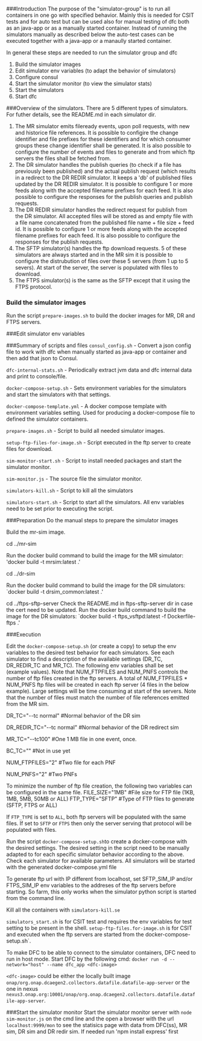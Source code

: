 ###Introduction
The purpose of the "simulator-group" is to run all containers in one go with specified behavior.
Mainly this is needed for CSIT tests and for auto test but can be used also for manual testing of dfc both as an java-app
or as a manually started container. Instead of running the simulators manually as described below the auto-test cases
can be executed together with a java-app or a manaully started container.

In general these steps are needed to run the simulator group and dfc

1. Build the simulator images
2. Edit simulator env variables (to adapt the behavior of simulators)
3. Configure consul
4. Start the simulator monitor (to view the simulator stats)
5. Start the simulators
6. Start dfc

###Overview of the simulators.
There are 5 different types of simulators. For futher details, see the README.md in each simulator dir.

1. The MR simulator emits fileready events, upon poll requests, with new and historice file references.
It is possible to configire the change identifier and file prefixes for these identifiers and for which consumer groups
these change identifier shall be generated. It is also possible to configure the number of events and files to generate and
from which ftp servers the files shall be fetched from.
2. The DR simulator handles the publish queries (to check if a file has previously been published) and the
actual publish request (which results in a redirect to the DR REDIR simulator. It keeps a 'db' of published files updated by the DR REDIR simulator.
It is possible to configure 1 or more feeds along with the accepted filename prefixes for each feed. It is also possible
to configure the responses for the publish queries and publish requests.
3. The DR REDIR simulator handles the redirect request for publish from the DR simulator. All accepted files will be stored as and empty
file with a file name concatenated from the published file name + file size + feed id.
It is possible to configure 1 or more feeds along with the accepted filename prefixes for each feed. It is also possible
to configure the responses for the publish requests.
4. The SFTP simulator(s) handles the ftp download requests. 5 of these simulators are always started and in the MR sim it is
possible to configure the distrubution of files over these 5 servers (from 1 up to 5 severs). At start of the server, the server is
populated with files to download.
5. The FTPS simulator(s) is the same as the SFTP except that it using the FTPS protocol.


### Build the simulator images
Run the script `prepare-images.sh` to build the docker images for MR, DR and FTPS servers.

###Edit simulator env variables




###Summary of scripts and files
`consul_config.sh` - Convert a json config file to work with dfc when manually started as java-app or container and then add that json to Consul.

`dfc-internal-stats.sh` - Periodically extract jvm data and dfc internal data and print to console/file.

`docker-compose-setup.sh` - Sets environment variables for the simulators and start the simulators with that settings.

`docker-compose-template.yml` - A docker compose template with environment variables setting. Used for producing a docker-compose file to defined the simulator containers.

`prepare-images.sh` - Script to build all needed simulator images.

`setup-ftp-files-for-image.sh` - Script executed in the ftp server to create files for download.

`sim-monitor-start.sh` - Script to install needed packages and start the simulator monitor.

`sim-monitor.js` - The source file the simulator monitor.

`simulators-kill.sh` - Script to kill all the simulators

`simulators-start.sh` - Script to start all the simulators. All env variables need to be set prior to executing the script.



###Preparation
Do the manual steps to prepare the simulator images

Build the mr-sim image.

cd ../mr-sim

Run the docker build command to build the image for the MR simulator: 'docker build -t mrsim:latest .'

cd ../dr-sim

Run the docker build command to build the image for the DR simulators: `docker build -t drsim_common:latest .'

cd ../ftps-sftp-server
Check the README.md in ftps-sftp-server dir in case the cert need to be updated.
Run the docker build command to build the image for the DR simulators: `docker build -t ftps_vsftpd:latest -f Dockerfile-ftps .'


###Execution

Edit the `docker-compose-setup.sh` (or create a copy) to setup the env variables to the desired test behavior for each simulators.
See each simulator to find a description of the available settings (DR_TC, DR_REDIR_TC and MR_TC).
The following env variables shall be set (example values).
Note that NUM_FTPFILES and NUM_PNFS controls the number of ftp files created in the ftp servers.
A total of NUM_FTPFILES * NUM_PNFS ftp files will be created in each ftp server (4 files in the below example).
Large settings will be time consuming at start of the servers.
Note that the number of files must match the number of file references emitted from the MR sim.

DR_TC="--tc normal"           #Normal behavior of the DR sim

DR_REDIR_TC="--tc normal"     #Normal behavior of the DR redirect sim

MR_TC="--tc100"               #One 1 MB file in one event, once.

BC_TC=""                      #Not in use yet

NUM_FTPFILES="2"              #Two file for each PNF

NUM_PNFS="2"                  #Two PNFs

To minimize the number of ftp file creation, the following two variables can be configured in the same file.
FILE_SIZE="1MB"               #File size for FTP file (1KB, 1MB, 5MB, 50MB or ALL)
FTP_TYPE="SFTP"               #Type of FTP files to generate (SFTP, FTPS or ALL)

If `FTP_TYPE` is set to `ALL`, both ftp servers will be populated with the same files. If set to `SFTP` or `FTPS` then only the server serving that protocol will be populated with files.

Run the script `docker-compose-setup.sh`to create a docker-compose with the desired settings. The desired setting
in the script need to be manually adapted to for each specific simulator behavior according to the above. Check each simulator for available
parameters.
All simulators will be started with the generated docker-compose.yml file

To generate ftp url with IP different from localhost, set SFTP_SIM_IP and/or FTPS_SIM_IP env variables to the addreses of the ftp servers before starting. 
So farm, this only works when the simulator python script is started from the command line.

Kill all the containers with `simulators-kill.se`

`simulators_start.sh` is for CSIT test and requires the env variables for test setting to be present in the shell.
`setup-ftp-files.for-image.sh` is for CSIT and executed when the ftp servers are started from the docker-compose-setup.sh`.

To make DFC to be able to connect to the simulator containers, DFC need to run in host mode.
Start DFC by the following cmd: `docker run -d --network="host" --name dfc_app <dfc-image> `

`<dfc-image>` could be either the locally built image `onap/org.onap.dcaegen2.collectors.datafile.datafile-app-server`
or the one in nexus `nexus3.onap.org:10001/onap/org.onap.dcaegen2.collectors.datafile.datafile-app-server`.



###Start the simulator monitor
Start the simulator monitor server with `node sim-monitor.js` on the cmd line and the open a browser with the url `localhost:9999/mon`
to see the statisics page with data from DFC(ss), MR sim, DR sim and DR redir sim.
If needed run 'npm install express' first
